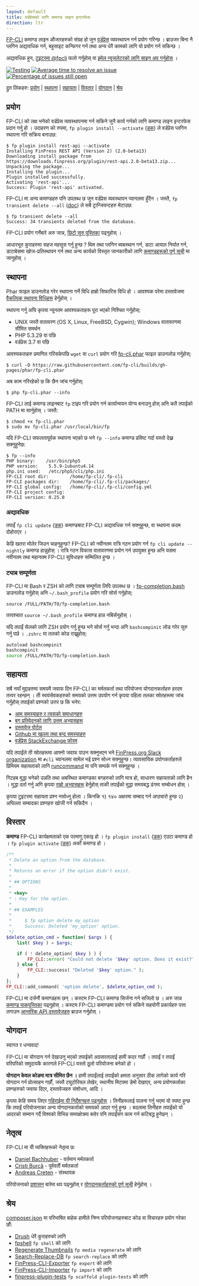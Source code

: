 ```yaml
---
layout: default
title: वर्डप्रेसको लागि कमाण्ड लाइन इन्टरफेस
direction: ltr
---
```


[FP-CLI](https://fp-cli.org/) कमाण्ड लाइन औजारहरुको संग्रह हो जुन [वर्डप्रेस](https://finpress.org/) व्यवस्थापन गर्न प्रयोग गरिन्छ । ब्राउजर बिना नै प्लगिन अद्यावधिक गर्न, बहुसाइट कन्फिगर गर्न तथा अन्य धेरै कामको लागि यो प्रयोग गर्न सकिन्छ ।

अद्यावधिक हुन, [टुइटरमा @fpcli](https://twitter.com/fpcli) फलो गर्नुहोस् वा [इमेल न्यूजलेटरको लागि साइन अप गर्नुहोस्](http://fp-cli.us13.list-manage.com/subscribe?u=0615e4d18f213891fc000adfd&id=8c61d7641e) ।

[![Testing](https://github.com/fp-cli/fp-cli/actions/workflows/testing.yml/badge.svg)](https://github.com/fp-cli/fp-cli/actions/workflows/testing.yml) [![Average time to resolve an issue](http://isitmaintained.com/badge/resolution/fp-cli/fp-cli.svg)](http://isitmaintained.com/project/fp-cli/fp-cli "समस्या समाधान गर्न लाग्ने औसत समय") [![Percentage of issues still open](http://isitmaintained.com/badge/open/fp-cli/fp-cli.svg)](http://isitmaintained.com/project/fp-cli/fp-cli "खुला मुद्दाहरू प्रतिशतमा")

द्रुत लिंकहरु: [प्रयोग](#section) &#124; [स्थापना](#section-1) &#124; [सहायता](#section-4) &#124; [विस्तार](#section-5) &#124; [योगदान](#section-6) &#124; [श्रेय](#section-8)

## प्रयोग

FP-CLI को लक्ष भनेको वर्डप्रेस व्यवस्थापनमा गर्न सकिने जुनै कार्य गर्नको लागि कमाण्ड लाइन इन्टरफेस प्रदान गर्नु हो । उदाहरण को रुपमा, `fp plugin install --activate` ([डक](https://fp-cli.org/commands/plugin/install/)) ले वर्डप्रेस प्लगिन स्थापना गरि सक्रिय बनाउछ:

```
$ fp plugin install rest-api --activate
Installing FinPress REST API (Version 2) (2.0-beta13)
Downloading install package from https://downloads.finpress.org/plugin/rest-api.2.0-beta13.zip...
Unpacking the package...
Installing the plugin...
Plugin installed successfully.
Activating 'rest-api'...
Success: Plugin 'rest-api' activated.
```

FP-CLI मा अन्य कमाण्डहरु पनि उपलब्ध छ जुन वर्डप्रेस व्यवस्थापन प्यानलमा हुँदैन । जस्तै, `fp transient delete --all` ([doc](https://fp-cli.org/commands/transient/delete/)) ले सबै ट्रान्जियन्टहरु मेटाउछ:

```
$ fp transient delete --all
Success: 34 transients deleted from the database.
```

FP-CLI प्रयोग गर्नेबारे अरु जान्न, [छिटो सुरु पुस्तिका](https://fp-cli.org/docs/quick-start/) पढ्नुहोस् ।

आधारभूत कुराहरुमा सहज महसुस गर्नु हुन्छ ? थिम तथा प्लगिन ब्यबस्थान गर्न, डाटा आयात निर्यात गर्न, डाटाबेसमा खोज-प्रतिस्थापन गर्न तथा अन्य कार्यको विस्तृत जानकारीको लागि [कमाण्डहरूको पूर्ण सूची](https://fp-cli.org/commands/) मा जानुहोस् ।

## स्थापना

Phar फाइल डाउनलोड गरेर स्थापना गर्ने विधि हाम्रो सिफारिस विधि हो । आवश्यक परेमा दस्तावेजमा [वैकल्पिक स्थापना विधिहरू](https://fp-cli.org/docs/installing/) हेर्नुहोस् ।

स्थापना गर्नु अघि कृपया न्यूनतम आवश्यकताहरू पूरा भएको निश्चित गर्नुहोस्:

- UNIX जस्तै वातावरण (OS X, Linux, FreeBSD, Cygwin); Windows वातावरणमा सीमित समर्थन
- PHP 5.3.29 वा पछि
- वर्डप्रेस 3.7 वा पछि

आवश्यकताहरु प्रमाणित गरिसकेपछि `wget` वा `curl` प्रयोग गरि [fp-cli.phar](https://raw.githubusercontent.com/fp-cli/builds/gh-pages/phar/fp-cli.phar) फाइल डाउनलोड गर्नुहोस्:

```
$ curl -O https://raw.githubusercontent.com/fp-cli/builds/gh-pages/phar/fp-cli.phar
```

अब काम गरिरहेको छ कि छैन जांच गर्नुहोस्:

```
$ php fp-cli.phar --info
```

FP-CLI लाई कमाण्ड लाइनबाट `fp` टाइप गरि प्रयोग गर्न कार्यान्वयन योग्य बनाउनु होस् अनि कतै तपाईको PATH मा सार्नुहोस् । जस्तै:

```
$ chmod +x fp-cli.phar
$ sudo mv fp-cli.phar /usr/local/bin/fp
```

यदि FP-CLI सफलतापूर्वक स्थापना भएको छ भने `fp --info` कमाण्ड प्रविष्ट गर्दा यस्तो देख्न सक्नुहुनेछ:

```
$ fp --info
PHP binary:    /usr/bin/php5
PHP version:    5.5.9-1ubuntu4.14
php.ini used:   /etc/php5/cli/php.ini
FP-CLI root dir:        /home/fp-cli/.fp-cli
FP-CLI packages dir:    /home/fp-cli/.fp-cli/packages/
FP-CLI global config:   /home/fp-cli/.fp-cli/config.yml
FP-CLI project config:
FP-CLI version: 0.25.0
```

### अद्यावधिक

तपाइँ `fp cli update` ([डक](https://fp-cli.org/commands/cli/update/)) कमाण्डबाट FP-CLI अद्यावधिक गर्न सक्नुहुन्छ, वा स्थापना कदम दोहोराएर ।

केहि खतरा मोलेर जिउन चाहनुहुन्छ? FP-CLI को नवीनतम रात्रि गठन प्रयोग गर्न `fp cli update --nightly` कमाण्ड हान्नुहोस् । रात्रि गठन विकास वातावरणमा प्रयोग गर्न उपयुक्त हुन्छ अनि यसमा नवीनतम तथा महानतम FP-CLI सुविधाहरु सम्मिलित हुन्छ ।

### ट्याब सम्पूर्णता

FP-CLI मा Bash र ZSH को लागि ट्याब सम्पूर्णता लिपि उपलब्ध छ । [fp-completion.bash](https://github.com/fp-cli/fp-cli/raw/master/utils/fp-completion.bash) डाउनलोड गर्नुहोस् अनि `~/.bash_profile` प्रयोग गरि सोर्स गर्नुहोस्:

```
source /FULL/PATH/TO/fp-completion.bash
```

तत्पश्चात `source ~/.bash_profile` कमाण्ड हान्न नबिर्सनुहोस् ।

यदि तपाईं सेलको लागि ZSH प्रयोग गर्नु हुन्छ भने सोर्स गर्नु भन्दा अगि `bashcompinit` लोड गरेर सुरु गर्नु पर्छ । `.zshrc` मा तलको कोड राख्नुहोस्:

```bash
autoload bashcompinit
bashcompinit
source /FULL/PATH/TO/fp-completion.bash
```

## सहायता

सबै नयाँ मुद्दाहरुमा समयमै जवाफ दिन FP-CLI का मर्मतकर्ता तथा परियोजना योगदानकर्ताहरु हरदम तत्पर रहन्छन् । ती स्वयंसेवकहरुको समयको उत्तम उपयोग गर्न कृपया पहिला तलका स्रोतहरूमा जांच गर्नुहोस् तपाईको प्रश्नको उत्तर छ कि भनेर:

- [आम समस्याहरु र त्यसको समाधानहरु](https://fp-cli.org/docs/common-issues/)
- [बग प्रतिवेदनको लागि उत्तम अभ्यासहरू](https://fp-cli.org/docs/bug-reports/)
- [दस्तावेज पोर्टल](https://fp-cli.org/docs/)
- [Github मा खुल्ला तथा बन्द समस्याहरु](https://github.com/fp-cli/fp-cli/issues?utf8=%E2%9C%93&q=is%3Aissue)
- [वर्डप्रेस StackExchange फोरम](http://finpress.stackexchange.com/questions/tagged/fp-cli)

यदि तपाईंले ती स्रोतहरूमा आफ्नो जवाफ पाउन सक्नुभएन भने [FinPress.org Slack organization](https://make.finpress.org/chat/) मा `#cli` च्यानलमा सामेल भई प्रश्न सोध्न सक्नुहुन्छ। व्यावसायिक प्रयोगकर्ताहरुले प्रिमियम सहायताको लागि [runcommand](https://runcommand.io/) मा पनि सम्पर्क गर्न सक्नुहुन्छ ।

गिटहब मुद्धा भनेको उन्नति तथा अबस्थित कमाण्डका बगहरुको लागि मात्र हो, साधारण सहायताको लागि हैन । मुद्धा दर्ता गर्नु अगि कृपया [राम्रो अभ्यासहरू](https://fp-cli.org/docs/bug-reports/) हेर्नुहोस् ताकी तपाईंको मुद्धा समयबद्ध ढंगमा सम्बोधन होस् ।

कृपया टुइटरमा सहायता प्रश्न नसोध्नु होला । किनकि १) १४० अक्षरमा सम्बाद गर्न अप्ठ्यारो हुन्छ २) अघिल्ला सम्बादका प्रश्नहरु खोजी गर्न सकिदैन ।

## विस्तार

**कमाण्ड** FP-CLI कार्यक्षमताको एक परमाणु एकाइ हो । `fp plugin install` ([डक](https://fp-cli.org/commands/plugin/install/)) एउटा कमाण्ड हो । `fp plugin activate` ([डक](https://fp-cli.org/commands/plugin/activate/)) अर्को कमाण्ड हो ।

```php
/**
 * Delete an option from the database.
 *
 * Returns an error if the option didn't exist.
 *
 * ## OPTIONS
 *
 * <key>
 * : Key for the option.
 *
 * ## EXAMPLES
 *
 *     $ fp option delete my_option
 *     Success: Deleted 'my_option' option.
 */
$delete_option_cmd = function( $args ) {
	list( $key ) = $args;

	if ( ! delete_option( $key ) ) {
		FP_CLI::error( "Could not delete '$key' option. Does it exist?" );
	} else {
		FP_CLI::success( "Deleted '$key' option." );
	}
};
FP_CLI::add_command( 'option delete', $delete_option_cmd );
```

FP-CLI मा दर्जनौं कमाण्डहरू छन् । कस्टम FP-CLI कमाण्ड सिर्जना गर्न सजिलो छ । अरु जान्न [कमाण्ड पाकपुस्तिका](https://fp-cli.org/docs/commands-cookbook/) पढ्नुहोस् । कस्टम FP-CLI कमाण्डमा प्रयोग गर्न सकिने सहयोगी प्रकार्यहरु पत्ता लगाउन [आन्तरिक API दस्तावेजहरु](https://fp-cli.org/docs/internal-api/) ब्राउज गर्नुहोस् ।

## योगदान

स्वागत र धन्यवाद!

FP-CLI मा योगदान गर्न देखाउनु भएको तपाईको अग्रसरतालाई हामी कदर गर्छौं । तपाईं र तपाईं वरिपरिको समुदायकै कारणले FP-CLI यस्तो ठूलो परियोजना बनेको हो ।

**योगदान केवल कोडमा मात्र सीमित छैन ।** हामी तपाईंलाई तपाईंको क्षमता अनुसार ठीक लागेको कार्य गरि योगदान गर्न प्रोत्साहन गर्छौं, जस्तै ट्युटोरियल लेखेर, स्थानीय मिटपमा डेमो देखाएर, अन्य प्रयोगकर्ताका प्रश्नहरुको जवाफ दिएर, दस्तावेजहरु संशोधन, आदि ।

कृपया केहि समय लिएर [गहिराईमा यी निर्देशनहरु पढ्नुहोस्](https://fp-cli.org/docs/contributing/) । तिनीहरूलाई पालना गर्नु भएमा यो स्पष्ट हुन्छ कि तपाईं परियोजनाका अन्य योगदानकर्ताको समयको आदर गर्नु हुन्छ । बदलामा तिनीहरु तपाईंको यो आदरको सम्मान गर्दै विश्वको विभिन्न समयक्षेत्रमा बसेर पनि तपाईंसंग काम गर्न कटिबद्ध हुनेछन् ।

## नेतृत्व

FP-CLI मा यी व्यक्तिहरूको नेतृत्व छ:

* [Daniel Bachhuber](https://github.com/danielbachhuber/) - वर्तमान मर्मतकर्ता
* [Cristi Burcă](https://github.com/scribu) - पूर्ववर्ती मर्मतकर्ता
* [Andreas Creten](https://github.com/andreascreten) - संस्थापक

परियोजनाको [प्रशासन](https://fp-cli.org/docs/governance/) बारेमा थप पढ्नुहोस् र [योगदानकर्ताहरुको पूर्ण सूची](https://github.com/fp-cli/fp-cli/contributors) हेर्नुहोस् ।

## श्रेय

[composer.json](composer.json) मा परिभाषित बाहेक हामीले निम्न परियोजनाहरुबाट कोड वा विचारहरु प्रयोग गरेका छौं:

* [Drush](http://drush.ws/) धेरै कुराहरुको लागि
* [fpshell](http://code.trac.finpress.org/browser/fpshell) `fp shell` को लागि
* [Regenerate Thumbnails](http://finpress.org/plugins/regenerate-thumbnails/) `fp media regenerate` को लागि
* [Search-Replace-DB](https://github.com/interconnectit/Search-Replace-DB) `fp search-replace` को लागि
* [FinPress-CLI-Exporter](https://github.com/Automattic/FinPress-CLI-Exporter) `fp export` को लागि
* [FinPress-CLI-Importer](https://github.com/Automattic/FinPress-CLI-Importer) `fp import` को लागि
* [finpress-plugin-tests](https://github.com/benbalter/finpress-plugin-tests/) `fp scaffold plugin-tests` को लागि

